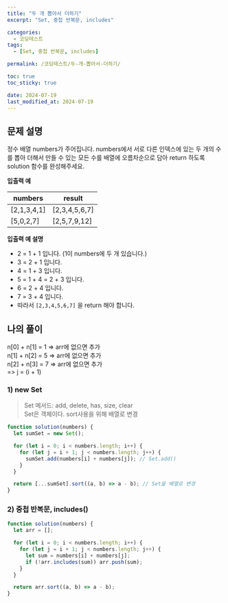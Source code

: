 ```yaml
---
title: "두 개 뽑아서 더하기"
excerpt: "Set, 중첩 반복문, includes"

categories:
  - 코딩테스트
tags:
  - [Set, 중첩 반복문, includes]

permalink: /코딩테스트/두-개-뽑아서-더하기/

toc: true
toc_sticky: true

date: 2024-07-19
last_modified_at: 2024-07-19
---
```


## 문제 설명

정수 배열 numbers가 주어집니다. numbers에서 서로 다른 인덱스에 있는 두 개의 수를 뽑아 더해서 만들 수 있는 모든 수를 배열에 오름차순으로 담아 return 하도록 solution 함수를 완성해주세요.

**입출력 예**

| numbers     | result        |
| ----------- | ------------- |
| [2,1,3,4,1] | [2,3,4,5,6,7] |
| [5,0,2,7]   | [2,5,7,9,12]  |

**입출력 예 설명**

- 2 = 1 + 1 입니다. (1이 numbers에 두 개 있습니다.)
- 3 = 2 + 1 입니다.
- 4 = 1 + 3 입니다.
- 5 = 1 + 4 = 2 + 3 입니다.
- 6 = 2 + 4 입니다.
- 7 = 3 + 4 입니다.
- 따라서 `[2,3,4,5,6,7]` 을 return 해야 합니다.

## 나의 풀이

n[0] + n[1] = 1 => arr에 없으면 추가<br>
n[1] + n[2] = 5 => arr에 없으면 추가<br>
n[2] + n[3] = 7 => arr에 없으면 추가<br>
=> j = (i + 1)

### 1) new Set

> Set 메서드: add, delete, has, size, clear<br>
> Set은 객체이다. sort사용을 위해 배열로 변경

```jsx
function solution(numbers) {
  let sumSet = new Set();

  for (let i = 0; i < numbers.length; i++) {
    for (let j = i + 1; j < numbers.length; j++) {
      sumSet.add(numbers[i] + numbers[j]); // Set.add()
    }
  }

  return [...sumSet].sort((a, b) => a - b); // Set을 배열로 변경
}
```

### 2) 중첩 반복문, includes()

```jsx
function solution(numbers) {
  let arr = [];

  for (let i = 0; i < numbers.length; i++) {
    for (let j = i + 1; j < numbers.length; j++) {
      let sum = numbers[i] + numbers[j];
      if (!arr.includes(sum)) arr.push(sum);
    }
  }

  return arr.sort((a, b) => a - b);
}
```
